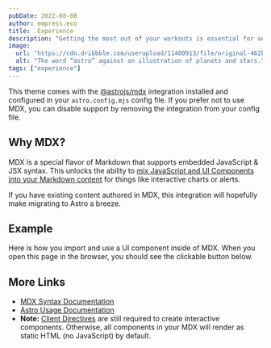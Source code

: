 ```yaml
---
pubDate: 2022-08-08
author: empress.eco
title:  Experience
description: "Getting the most out of your workouts is essential for achieving your fitness goals. In this post, we'll explore some tips and tricks to help you get the most out of your workouts. We'll also look at some ways to make the process easier and more enjoyable"
image:
  url: "https://cdn.dribbble.com/userupload/11480913/file/original-462bb9cdaf4949f852c9acf01eecfbe5.png?resize=752x"
  alt: "The word “astro” against an illustration of planets and stars."
tags: ["experience"]
---
```


This theme comes with the [@astrojs/mdx](https://docs.astro.build/en/guides/integrations-guide/mdx/) integration installed and configured in your `astro.config.mjs` config file. If you prefer not to use MDX, you can disable support by removing the integration from your config file.

## Why MDX?

MDX is a special flavor of Markdown that supports embedded JavaScript & JSX syntax. This unlocks the ability to [mix JavaScript and UI Components into your Markdown content](https://docs.astro.build/en/guides/markdown-content/#mdx-features) for things like interactive charts or alerts.

If you have existing content authored in MDX, this integration will hopefully make migrating to Astro a breeze.

## Example

Here is how you import and use a UI component inside of MDX.
When you open this page in the browser, you should see the clickable button below.

## More Links

- [MDX Syntax Documentation](https://mdxjs.com/docs/what-is-mdx)
- [Astro Usage Documentation](https://docs.astro.build/en/guides/markdown-content/#markdown-and-mdx-pages)
- **Note:** [Client Directives](https://docs.astro.build/en/reference/directives-reference/#client-directives) are still required to create interactive components. Otherwise, all components in your MDX will render as static HTML (no JavaScript) by default.
